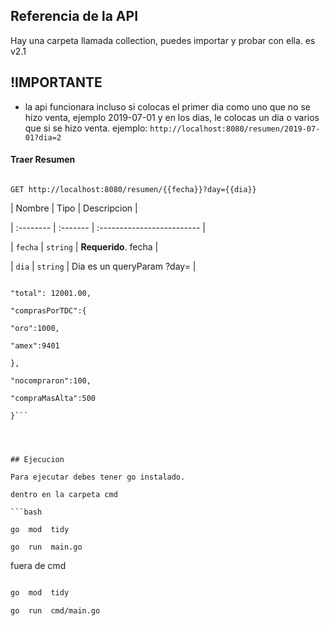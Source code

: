 
  

## Referencia de la API

Hay una carpeta llamada collection, puedes importar y probar con ella. es v2.1

## !IMPORTANTE

* la api funcionara incluso si colocas el primer dia como uno que no se hizo venta, ejemplo 2019-07-01 y en los dias, le colocas un dia o varios que si se hizo venta. ejemplo:
`http://localhost:8080/resumen/2019-07-01?dia=2`
  
#### Traer Resumen

```http

GET http://localhost:8080/resumen/{{fecha}}?day={{dia}}

```

  

| Nombre | Tipo | Descripcion |

| :-------- | :------- | :------------------------- |

| `fecha` | `string` | **Requerido**. fecha |

| `dia` | `string` | Dia es un queryParam ?day= |

  
```{

"total": 12001.00,

"comprasPorTDC":{

"oro":1000,

"amex":9401

},

"nocompraron":100,

"compraMasAlta":500

}```

  
  

## Ejecucion

Para ejecutar debes tener go instalado.

dentro en la carpeta cmd

```bash

go  mod  tidy

go  run  main.go

```

fuera de cmd

```bash

go  mod  tidy

go  run  cmd/main.go

```